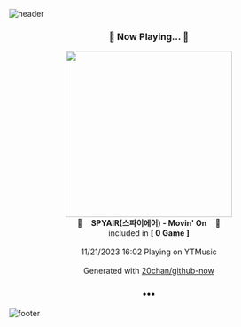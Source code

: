 ![header](https://capsule-render.vercel.app/api?type=wave&height=170&section=header&fontColor=090707&fontAlignX=45&fontAlignY=65&fontSize=100)

<h3 align="center">🎵 Now Playing... 🎵</h3>
<p align="center">
  <a href="https://music.youtube.com/watch?v=p9AvPpkQ13w">
    <img width="300" src="https://lh3.googleusercontent.com/9OSf_Oc7ILCTKrlkiMlbjmOFn0BXG40Fp9aaSRD2cBQdpb62tZj2OvsIqDMsYLgnd_Drnrf-5HXAblX2">
  </a>
  <br>
  🎵&nbsp&nbsp&nbsp <b>SPYAIR(스파이에어) - Movin' On</b> &nbsp&nbsp&nbsp🎵
  <br>
  included in <b>[ 0 Game ]</b>
  
  <br />
  <br />
  11/21/2023 16:02 Playing on YTMusic
  <br />
  <br />
  Generated with <a href="https://github.com/20chan/github-now">20chan/github-now</a>
</p>

<h3 align="center">•••</h3>

![footer](https://capsule-render.vercel.app/api?type=wave&height=150&section=footer)
